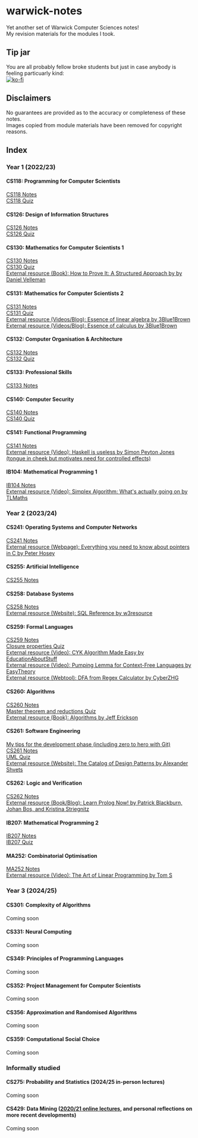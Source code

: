 # warwick-notes

Yet another set of Warwick Computer Sciences notes!  
My revision materials for the modules I took.  

## Tip jar
You are all probably fellow broke students but just in case anybody is feeling particuarly kind:  
[![ko-fi](https://ko-fi.com/img/githubbutton_sm.svg)](https://ko-fi.com/E1E61FWEAC)

## Disclaimers

No guarantees are provided as to the accuracy or completeness of these notes.  
Images copied from module materials have been removed for copyright reasons.

## Index
### Year 1 (2022/23)
#### CS118: Programming for Computer Scientists
[CS118 Notes](Y1/CS118.pdf)  
[CS118 Quiz](https://app.studius.ai/decks/8b9d4f443b486cbfd2156fc9b293e191?invite=UKtFiMdOcZQst3yCpqAznIb5aag1)  
#### CS126: Design of Information Structures
[CS126 Notes](Y1/CS126.pdf)  
[CS126 Quiz](https://app.studius.ai/decks/b207a6a6cb398229a7077e0b36a6c82f?invite=UKtFiMdOcZQst3yCpqAznIb5aag1)  
#### CS130: Mathematics for Computer Scientists 1
[CS130 Notes](Y1/CS130.pdf)  
[CS130 Quiz](https://app.studius.ai/decks/b4953e89e933d50c8c0bbf76da7f5112?invite=UKtFiMdOcZQst3yCpqAznIb5aag1)  
[External resource (Book): How to Prove It: A Structured Approach by by Daniel Velleman](https://www.vlebooks.com/Product/Index/2006618)  
#### CS131: Mathematics for Computer Scientists 2
[CS131 Notes](Y1/CS131.pdf)  
[CS131 Quiz](https://app.studius.ai/decks/e6b6297a7e3472f8b59ef8233ad84afb?invite=UKtFiMdOcZQst3yCpqAznIb5aag1)  
[External resource (Videos/Blog): Essence of linear algebra by 3Blue1Brown](https://www.3blue1brown.com/topics/linear-algebra)  
[External resource (Videos/Blog): Essence of calculus by 3Blue1Brown](https://www.3blue1brown.com/topics/calculus)
#### CS132: Computer Organisation & Architecture
[CS132 Notes](Y1/CS132.pdf)  
[CS132 Quiz](https://app.studius.ai/decks/db693124565718bffacd91f8c287af43?invite=UKtFiMdOcZQst3yCpqAznIb5aag1)  
#### CS133: Professional Skills
[CS133 Notes](Y1/CS133T2_RAW.pdf)  
#### CS140: Computer Security
[CS140 Notes](Y1/CS140.pdf)  
[CS140 Quiz](https://app.studius.ai/decks/c93c2a144d16e44f9b4fa6ab76ffcf5e?invite=UKtFiMdOcZQst3yCpqAznIb5aag1)  
#### CS141: Functional Programming
[CS141 Notes](Y1/CS141.pdf)  
[External resource (Video): Haskell is useless by Simon Peyton Jones (tongue in cheek but motivates need for controlled effects)](https://www.youtube.com/watch?v=iSmkqocn0oQ)  
#### IB104: Mathematical Programming 1
[IB104 Notes](Y1/IB104.pdf)  
[External resource (Video): Simplex Algorithm: What's actually going on by TLMaths](https://www.youtube.com/watch?v=pWeEz3O-ZRg)  

### Year 2 (2023/24)
#### CS241: Operating Systems and Computer Networks
[CS241 Notes](Y2/CS241.pdf)  
[External resource (Webpage): Everything you need to know about pointers in C by Peter Hosey](https://boredzo.org/pointers/)  
#### CS255: Artificial Intelligence
[CS255 Notes](Y2/CS255.pdf)  
#### CS258: Database Systems
[CS258 Notes](Y2/CS258.pdf)  
[External resource (Website): SQL Reference by w3resource](https://www.w3resource.com/sql/tutorials.php)  
#### CS259: Formal Languages
[CS259 Notes](Y2/CS259.pdf)  
[Closure properties Quiz](https://app.studius.ai/decks/dda0251b15d3d9c18b89256831f5770d?invite=UKtFiMdOcZQst3yCpqAznIb5aag1)  
[External resource (Video): CYK Algorithm Made Easy by EducationAboutStuff](https://www.youtube.com/watch?v=VTH1k-xiswM)  
[External resource (Video): Pumping Lemma for Context-Free Languages by EasyTheory](https://www.youtube.com/watch?v=-UH9L2sJpPQ)  
[External resource (Webtool): DFA from Regex Calculator by CyberZHG](https://cyberzhg.github.io/toolbox/min_dfa)  
#### CS260: Algorithms
[CS260 Notes](Y2/CS260.pdf)  
[Master theorem and reductions Quiz](https://app.studius.ai/decks/feb883d42e048e5df6ea41794b7a6b4e?invite=UKtFiMdOcZQst3yCpqAznIb5aag1)  
[External resource (Book): Algorithms by Jeff Erickson](https://jeffe.cs.illinois.edu/teaching/algorithms/book/Algorithms-JeffE.pdf)  
#### CS261: Software Engineering
[My tips for the development phase (including zero to hero with Git)](Y2/CS261_DevTips.pdf)  
[CS261 Notes](Y2/CS261.pdf)  
[UML Quiz](https://app.studius.ai/decks/d1a5bafe5cbaf9f6c373d61bf21b131f?invite=UKtFiMdOcZQst3yCpqAznIb5aag1)  
[External resource (Website): The Catalog of Design Patterns by Alexander Shvets](https://refactoring.guru/design-patterns/catalog)  
#### CS262: Logic and Verification
[CS262 Notes](Y2/CS262.pdf)  
[External resource (Book/Blog): Learn Prolog Now! by Patrick Blackburn, Johan Bos, and Kristina Striegnitz](https://www.let.rug.nl/bos/lpn//lpnpage.php?pageid=online)  
#### IB207: Mathematical Programming 2
[IB207 Notes](Y2/IB207.pdf)  
[IB207 Quiz](https://app.studius.ai/decks/857ac2d5c1a2dceceb3bf47ba0798553?invite=UKtFiMdOcZQst3yCpqAznIb5aag1)  
#### MA252: Combinatorial Optimisation
[MA252 Notes](Y2/MA252.pdf)  
[External resource (Video): The Art of Linear Programming by Tom S](https://www.youtube.com/watch?v=E72DWgKP_1Y)  
### Year 3 (2024/25)
#### CS301: Complexity of Algorithms
Coming soon
#### CS331: Neural Computing
Coming soon
#### CS349: Principles of Programming Languages
Coming soon
#### CS352: Project Management for Computer Scientists
Coming soon
#### CS356: Approximation and Randomised Algorithms
Coming soon
#### CS359: Computational Social Choice
Coming soon
### Informally studied
#### CS275: Probability and Statistics (2024/25 in-person lectures)
Coming soon
#### CS429: Data Mining ([2020/21 online lectures](https://www.youtube.com/playlist?list=PL9IcorxiyRbASB9DXjoWnBJO9RSKyzM2N), and personal reflections on more recent developments)
Coming soon
